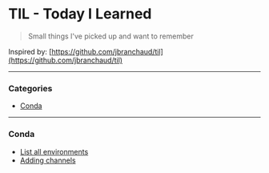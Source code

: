# TIL - Today I Learned
> Small things I've picked up and want to remember

Inspired by: [https://github.com/jbranchaud/til](https://github.com/jbranchaud/til)

---
### Categories

- [Conda](#Conda)

---

### Conda

- [List all environments](conda/condacheat.md#list-all-environments)
- [Adding channels](conda/condacheat.md#adding-channels)
